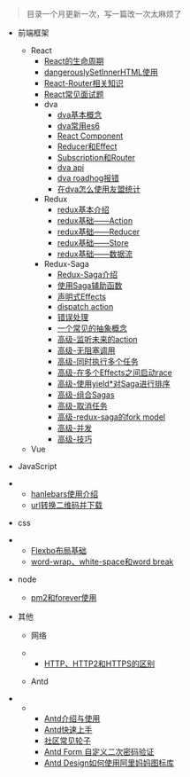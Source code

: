 > 目录一个月更新一次，写一篇改一次太麻烦了
- 前端框架
  - React
    - [React的生命周期](https://github.com/bai3/blog/issues/38)
    - [dangerouslySetInnerHTML使用](https://github.com/bai3/blog/issues/39)
    - [React-Router相关知识](https://github.com/bai3/blog/issues/41)
    - [React常见面试题](https://github.com/bai3/blog/issues/42)
    - dva
      - [dva基本概念](https://github.com/bai3/blog/issues/1)
      - [dva常用es6](https://github.com/bai3/blog/issues/2)
      - [React Component](https://github.com/bai3/blog/issues/7)
      - [Reducer和Effect](https://github.com/bai3/blog/issues/8)
      - [Subscription和Router](https://github.com/bai3/blog/issues/9)
      - [dva api](https://github.com/bai3/blog/issues/10)
      - [dva roadhog报错](https://github.com/bai3/blog/issues/23)
      - [在dva怎么使用友盟统计](https://github.com/bai3/blog/issues/22)
    - Redux
      - [redux基本介绍](https://github.com/bai3/blog/issues/3)
      - [redux基础——Action](https://github.com/bai3/blog/issues/4)
      - [redux基础——Reducer](https://github.com/bai3/blog/issues/5)
      - [redux基础——Store](https://github.com/bai3/blog/issues/6)      
      - [redux基础——数据流](https://github.com/bai3/blog/issues/11)
    - Redux-Saga
      - [Redux-Saga介绍](https://github.com/bai3/blog/issues/18)
      - [使用Saga辅助函数](https://github.com/bai3/blog/issues/19)
      - [声明式Effects](https://github.com/bai3/blog/issues/20)
      - [dispatch action](https://github.com/bai3/blog/issues/21)
      - [错误处理](https://github.com/bai3/blog/issues/24)
      - [一个常见的抽象概念](https://github.com/bai3/blog/issues/25)
      - [高级-监听未来的action](https://github.com/bai3/blog/issues/26)
      - [高级-无阻塞调用](https://github.com/bai3/blog/issues/28)
      - [高级-同时执行多个任务](https://github.com/bai3/blog/issues/29)
      - [高级-在多个Effects之间启动race](https://github.com/bai3/blog/issues/30)
      - [高级-使用yield*对Saga进行排序](https://github.com/bai3/blog/issues/31)
      - [高级-组合Sagas](https://github.com/bai3/blog/issues/32)
      - [高级-取消任务](https://github.com/bai3/blog/issues/33)
      - [高级-redux-saga的fork model](https://github.com/bai3/blog/issues/34)
      - [高级-并发](https://github.com/bai3/blog/issues/35)
      - [高级-技巧](https://github.com/bai3/blog/issues/36)
  - Vue

- JavaScript

- - [hanlebars使用介绍](https://github.com/bai3/blog/issues/14)
  - [url转换二维码并下载](https://github.com/bai3/blog/issues/40)

- css

- - [Flexbo布局基础](https://github.com/bai3/blog/issues/12)
  - [word-wrap、white-space和word break](https://github.com/bai3/blog/issues/43)

- node

  - [pm2和forever使用](https://github.com/bai3/blog/issues/17)

- 其他

  - 网络
  - - [HTTP、HTTP2和HTTPS的区别](https://github.com/bai3/blog/issues/44)

  - Antd

- - - [Antd介绍与使用](https://github.com/bai3/blog/issues/13)
    - [Antd快速上手](https://github.com/bai3/blog/issues/15)
    - [社区常见轮子](https://github.com/bai3/blog/issues/16)
    - [Antd Form 自定义二次密码验证](https://github.com/bai3/blog/issues/27)
    - [Antd Design如何使用阿里妈妈图标库](https://github.com/bai3/blog/issues/37)

  

